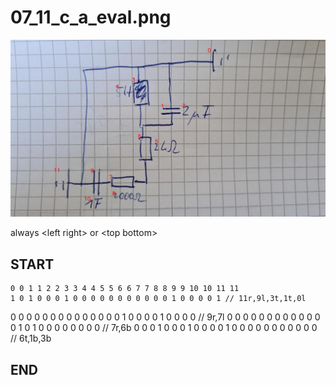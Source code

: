 
# 07_11_c_a_eval.png
![img](07_11_c_a_eval_idxs.png)

always \<left right> or \<top bottom>

## START

	0 0 1 1 2 2 3 3 4 4 5 5 6 6 7 7 8 8 9 9 10 10 11 11
	1 0 1 0 0 0 1 0 0 0 0 0 0 0 0 0 0 0 1 0 0 0 0 1 // 11r,9l,3t,1t,0l
0 0 0 0 0 0 0 0 0 0 0 0 0 0 1 0 0 0 0 1 0 0 0 0 // 9r,7l
0 0 0 0 0 0 0 0 0 0 0 0 0 1 0 1 0 0 0 0 0 0 0 0 // 7r,6b
0 0 0 1 0 0 0 1 0 0 0 0 1 0 0 0 0 0 0 0 0 0 0 0 // 6t,1b,3b

## END

            